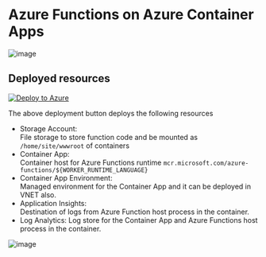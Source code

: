# Azure Functions on Azure Container Apps
![image](https://user-images.githubusercontent.com/4566555/219943288-617fb65f-d2af-4208-976d-24b866ef9783.png)

## Deployed resources
[![Deploy to Azure](https://aka.ms/deploytoazurebutton)](https://portal.azure.com/#create/Microsoft.Template/uri/https%3A%2F%2Fraw.githubusercontent.com%2Fhorihiro%2Ffunctions-on-azure-containerapp%2Fjson_template%2Fmain.json)

The above deployment button deploys the following resources

  - Storage Account:  
    File storage to store function code and be mounted as `/home/site/wwwroot` of containers
  - Container App:  
    Container host for Azure Functions runtime `mcr.microsoft.com/azure-functions/${WORKER_RUNTIME_LANGUAGE}`
  - Container App Environment:  
    Managed environment for the Container App and it can be deployed in VNET also.
  - Application Insights:  
    Destination of logs from Azure Function host process in the container.
  - Log Analytics:
    Log store for the Container App and Azure Functions host process in the container.

![image](https://user-images.githubusercontent.com/4566555/221070319-1367b173-4861-4306-8df9-d149b90d6b6d.png)
